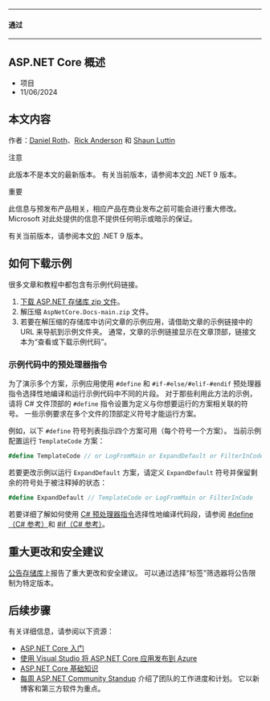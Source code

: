 * * *

#### 通过

* * *

## ASP.NET Core 概述

+   项目
+   11/06/2024

## 本文内容

作者：[Daniel Roth](https://github.com/danroth27)、[Rick Anderson](https://twitter.com/RickAndMSFT) 和 [Shaun Luttin](https://mvp.microsoft.com/en-us/PublicProfile/5001182)

注意

此版本不是本文的最新版本。 有关当前版本，请参阅本文[的](https://learn.microsoft.com/zh-cn/aspnet/core/introduction-to-aspnet-core?view=aspnetcore-9.0&preserve-view=true) .NET 9 版本。

重要

此信息与预发布产品相关，相应产品在商业发布之前可能会进行重大修改。 Microsoft 对此处提供的信息不提供任何明示或暗示的保证。

有关当前版本，请参阅本文[的](https://learn.microsoft.com/zh-cn/aspnet/core/introduction-to-aspnet-core?view=aspnetcore-9.0&preserve-view=true) .NET 9 版本。

## 如何下载示例

很多文章和教程中都包含有示例代码链接。

1.  [下载 ASP.NET 存储库 zip 文件](https://codeload.github.com/dotnet/AspNetCore.Docs/zip/main)。
2.  解压缩 `AspNetCore.Docs-main.zip` 文件。
3.  若要在解压缩的存储库中访问文章的示例应用，请借助文章的示例链接中的 URL 来导航到示例文件夹。 通常，文章的示例链接显示在文章顶部，链接文本为“查看或下载示例代码”。

### 示例代码中的预处理器指令

为了演示多个方案，示例应用使用 `#define` 和 `#if-#else/#elif-#endif` 预处理器指令选择性地编译和运行示例代码中不同的片段。 对于那些利用此方法的示例，请将 C# 文件顶部的 `#define` 指令设置为定义与你想要运行的方案相关联的符号。 一些示例要求在多个文件的顶部定义符号才能运行方案。

例如，以下 `#define` 符号列表指示四个方案可用（每个符号一个方案）。 当前示例配置运行 `TemplateCode` 方案：

```csharp
#define TemplateCode // or LogFromMain or ExpandDefault or FilterInCode
```

若要更改示例以运行 `ExpandDefault` 方案，请定义 `ExpandDefault` 符号并保留剩余的符号处于被注释掉的状态：

```csharp
#define ExpandDefault // TemplateCode or LogFromMain or FilterInCode
```

若要详细了解如何使用 [C# 预处理器指令](https://learn.microsoft.com/zh-cn/dotnet/csharp/language-reference/preprocessor-directives/)选择性地编译代码段，请参阅 [#define（C# 参考）](https://learn.microsoft.com/zh-cn/dotnet/csharp/language-reference/preprocessor-directives/preprocessor-define)和 [#if（C# 参考）](https://learn.microsoft.com/zh-cn/dotnet/csharp/language-reference/preprocessor-directives/preprocessor-if)。

## 重大更改和安全建议

[公告存储库](https://github.com/aspnet/Announcements/issues)上报告了重大更改和安全建议。 可以通过选择“标签”筛选器将公告限制为特定版本。

## 后续步骤

有关详细信息，请参阅以下资源：

+   [ASP.NET Core 入门](https://learn.microsoft.com/zh-cn/aspnet/core/getting-started/?view=aspnetcore-9.0)
+   [使用 Visual Studio 将 ASP.NET Core 应用发布到 Azure](https://learn.microsoft.com/zh-cn/aspnet/core/tutorials/publish-to-azure-webapp-using-vs?view=aspnetcore-9.0)
+   [ASP.NET Core 基础知识](https://learn.microsoft.com/zh-cn/aspnet/core/fundamentals/?view=aspnetcore-9.0)
+   [每周 ASP.NET Community Standup](https://live.asp.net/) 介绍了团队的工作进度和计划。 它以新博客和第三方软件为重点。